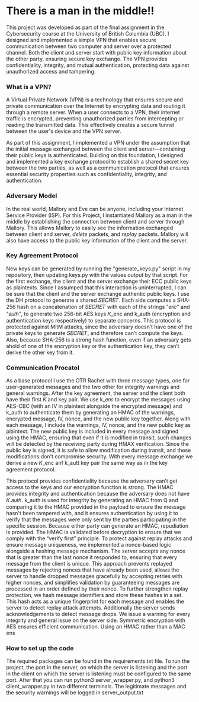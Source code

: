 # There is a man in the middle!!
This project was developed as part of the final assignment in the Cybersecurity course at the University of British Columbia (UBC).
I designed and implemented a simple VPN that enables secure communication between two computer and server over a protected channel.
Both the client and server start with public key information about the other party, ensuring secure key exchange.
The VPN provides confidentiality, integrity, and mutual authentication, protecting data against unauthorized access and tampering.

### What is a VPN?

A Virtual Private Network (VPN) is a technology that ensures secure and private communication over the Internet by encrypting data and routing it through a remote server.
When a user connects to a VPN, their internet traffic is encrypted, preventing unauthorized parties from intercepting or reading the transmitted data.
This effectively creates a secure tunnel between the user's device and the VPN server.

As part of this assignment, I implemented a VPN under the assumption that the initial message exchanged between the client and server—containing their public keys is authenticated.
Building on this foundation, I designed and implemented a key exchange protocol to establish a shared secret key between the two parties, as well as a communication protocol that ensures essential security properties such as confidentiality, integrity, and authentication.

### Adversary Model

In the real world, Mallory and Eve can be anyone, including your Internet Service Provider (ISP).
For this Project, I instantiated Mallory as a man in the middle by establishing the connection between client and server through Mallory.
This allows Mallory to easily see the information exchanged between client and server, *delete* packets, and *replay* packets.
Mallory will also have access to the public key information of the client and the server.

### Key Agreement Protocol
New keys can be generated by running the "generate_keys.py" script in my repository, then updating keys.py with
the values output by that script.
For the first exchange, the client and the server exchange their ECC public keys as plaintexts. 
Since I assumped that this interaction is uninterrupted, I can be sure that the client and the server exchange authentic
public keys. I use the DH protocol to generate a shared 𝑆𝐸𝐶𝑅𝐸𝑇. Each side computes a SHA-256 hash on a
concatenation of 𝑆𝐸𝐶𝑅𝐸𝑇 with each of the strings "𝑒𝑛𝑐" and "𝑎𝑢𝑡ℎ", to generate two 256-bit AES keys 𝐾_enc and
k_auth (encryption and authentication keys respectively) to separate concerns. This protocol is protected against MitM attacks, since the adversary doesn’t have one of the private keys to generate 𝑆𝐸𝐶𝑅𝐸𝑇, and therefore can’t compute the keys. Also, because SHA-256 is a strong hash function, even if an adversary gets ahold of one of the encryption key or the authentication key, they can’t derive the other key from it.


### Communication Procatol
As a base protocol I use the OTR Rachet with three message types, one for user-generated messages and the two other for integrity warnings and general warnings.
After the key agreement, the server and the client both have their first 𝐾 and key pair. We use k_𝑒𝑛𝑐 to encrypt the messages using AES-CBC (with an IV in plaintext alongside the encrypted message) and k_auth to authenticate them by generating an HMAC of the warnings, encrypted message, IV, nonce, and the new public key together. Along with each message, I include the warnings, IV, nonce, and the new public key as plaintext. The new public key is included in every message and signed using the HMAC, ensuring that even if it is modified in
transit, such changes will be detected by the receiving party during HMAX verification. Since the public key is signed, it is safe to allow modification during transit, and these modifications don't compromise security. With every message exchange we derive a new 𝐾_enc anf k_autt key pair the same way as in the key agreement protocol.

This protocol provides confidentiality because the adversary can’t get access to the keys and our encryption function is strong. The HMAC provides integrity and authentication because the adversary does not have 𝐾.𝑎𝑢𝑡ℎ. k_auth is used for integrity by generating an HMAC from Q and comparing it to the HMAC provided in the payload to ensure the message hasn't been tampered with, and it ensures authentication by using it to verify that the messages were only sent by the parties participating in the specific session. Because either party can generate an HMAC, repudiation is provided. The HMAC is validated before decryption to ensure that we comply with the “verify first” principle. To protect against replay attacks and ensure message uniqueness, we implemented a nonce-based logic alongside a hashing message mechanism. The server accepts any nonce that is greater than the last nonce it responded to, ensuring that every message from the client is unique. This approach prevents replayed messages by rejecting nonces that have already been used, allows the server to handle dropped messages gracefully by accepting retries with higher nonces, and simplifies validation by guaranteeing messages are processed in an order
defined by their nonce. To further strengthen replay protection, we hash message identifiers and store these hashes in a set. This hash acts as a unique fingerprint for each message and enables the server to detect replay attack attempts.
Additionally the server sends acknowledgements to detect message drops. We issue a warning for every integrity and general issue on the server side. Symmetric encryption with AES ensures efficient communication. Using an HMAC rather than a MAC ens

### How to set up the code
The required packages can be found in the requirements.txt file.
To run the project, the port in the server, on which the server is listening and the port in the client on which the server is listening must be configured to the same port. After that you can run python3 server_wrapper.py, and python3 client_wrapper.py in two different terminals.
The legitimate messages and the security warnings will be logged in server_output.txt

